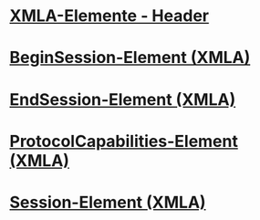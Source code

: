 # [XMLA-Elemente - Header](xml-elements-headers.md)

# [BeginSession-Element (XMLA)](beginsession-element-xmla.md)
# [EndSession-Element (XMLA)](endsession-element-xmla.md)
# [ProtocolCapabilities-Element (XMLA)](protocolcapabilities-element-xmla.md)
# [Session-Element (XMLA)](session-element-xmla.md)
